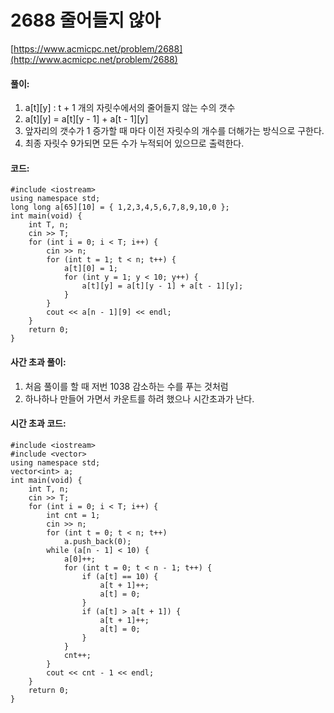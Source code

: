# 2688 줄어들지 않아

[https://www.acmicpc.net/problem/2688](http://www.acmicpc.net/problem/2688)

#### **풀이:**
1. a[t][y] : t + 1 개의 자릿수에서의 줄어들지 않는 수의 갯수
2. a[t][y] = a[t][y - 1] + a[t - 1][y]
3. 앞자리의 갯수가 1 증가할 때 마다 이전 자릿수의 개수를 더해가는 방식으로 구한다.
4. 최종 자릿수 9가되면 모든 수가 누적되어 있으므로 출력한다.

#### **코드:**

```
#include <iostream>
using namespace std;
long long a[65][10] = { 1,2,3,4,5,6,7,8,9,10,0 };
int main(void) {
	int T, n;
	cin >> T;
	for (int i = 0; i < T; i++) {
		cin >> n;
		for (int t = 1; t < n; t++) {
			a[t][0] = 1;
			for (int y = 1; y < 10; y++) {
				a[t][y] = a[t][y - 1] + a[t - 1][y];
			}
		}
		cout << a[n - 1][9] << endl;
	}
	return 0;
}
```

#### **사간 초과 풀이:**
1. 처음 풀이를 할 때 저번 1038 감소하는 수를 푸는 것처럼
2. 하나하나 만들어 가면서 카운트를 하려 했으나 시간초과가 난다.


#### **시간 초과 코드:**

```
#include <iostream>
#include <vector>
using namespace std;
vector<int> a;
int main(void) {
	int T, n;
	cin >> T;
	for (int i = 0; i < T; i++) {
		int cnt = 1;
		cin >> n;
		for (int t = 0; t < n; t++)
			a.push_back(0);
		while (a[n - 1] < 10) {
			a[0]++;
			for (int t = 0; t < n - 1; t++) {
				if (a[t] == 10) {
					a[t + 1]++;
					a[t] = 0;
				}
				if (a[t] > a[t + 1]) {
					a[t + 1]++;
					a[t] = 0;
				}
			}
			cnt++;
		}
		cout << cnt - 1 << endl;
	}
	return 0;
}
```
